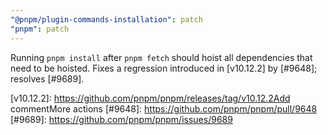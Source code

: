 ```yaml
---
"@pnpm/plugin-commands-installation": patch
"pnpm": patch
---
```


Running `pnpm install` after `pnpm fetch` should hoist all dependencies that need to be hoisted.
Fixes a regression introduced in [v10.12.2] by [#9648]; resolves [#9689].

[v10.12.2]: https://github.com/pnpm/pnpm/releases/tag/v10.12.2Add commentMore actions
[#9648]: https://github.com/pnpm/pnpm/pull/9648
[#9689]: https://github.com/pnpm/pnpm/issues/9689
